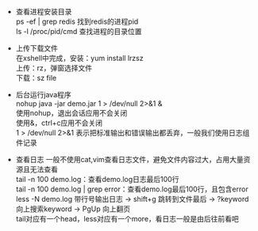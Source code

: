 - 查看进程安装目录  
ps -ef | grep redis 找到redis的进程pid  
ls -l /proc/pid/cmd 查找进程的目录位置  

- 上传下载文件  
在xshell中完成，安装：yum install lrzsz  
上传：rz，弹窗选择文件  
下载：sz file  

- 后台运行java程序  
nohup java -jar demo.jar 1 > /dev/null 2>&1 &  
使用nohup，退出会话应用不会关闭  
使用&，ctrl+c应用不会关闭  
1 > /dev/null 2>&1 表示把标准输出和错误输出都丢弃，一般我们使用日志组件记录

- 查看日志 
一般不使用cat,vim查看日志文件，避免文件内容过大，占用大量资源且无法查看    
tail -n 100 demo.log：查看demo.log日志最后100行  
tail -n 100 demo.log | grep error：查看demo.log最后100行，且包含error  
less -N demo.log 带行号输出日志 -> shift+g 跳转到文件最后 -> ?keyword 向上搜索keyword -> PgUp 向上翻页  
tail对应有一个head，less对应有一个more，看日志一般是由后往前看吧  
